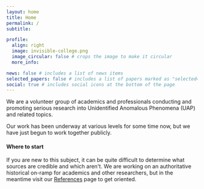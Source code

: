 ```yaml
---
layout: home
title: Home
permalink: /
subtitle:

profile:
  align: right
  image: invisible-college.png
  image_circular: false # crops the image to make it circular
  more_info:

news: false # includes a list of news items
selected_papers: false # includes a list of papers marked as "selected={true}"
social: true # includes social icons at the bottom of the page
---
```


We are a volunteer group of academics and professionals conducting and promoting serious research into Unidentified Anomalous Phenomena (UAP) and related topics.

Our work has been underway at various levels for some time now, but we have just begun to work together publicly.

#### Where to <strong>start</strong>

If you are new to this subject, it can be quite difficult to determine what sources are credible and which aren't. We are working on an authoritative historical on-ramp for academics and other researchers, but in the meantime visit our [References](/references) page to get oriented.
